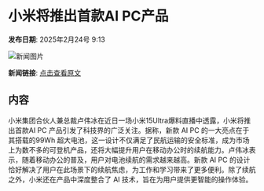 # 小米将推出首款AI PC产品

**发布日期**: 2025年2月24号 9:13

![新闻图片](https://pic.chinaz.com/picmap/202011082114541195_60.jpg)

**新闻链接**: [点击查看原文](https://www.aibase.com/zh/news/15628)

## 内容

小米集团合伙人兼总裁卢伟冰在近日一场小米15Ultra爆料直播中透露，小米将推出首款AI PC 产品引发了科技界的广泛关注。据称，新款 AI PC 的一大亮点在于其搭载的99Wh 超大电池，这一设计不仅满足了民航运输的安全标准，成为市场上为数不多的可登机产品，还将大幅提升用户在移动办公时的续航能力。卢伟冰表示，随着移动办公的普及，用户对电池续航的需求越来越高。新款 AI PC 的设计恰好解决了用户在此场景下的续航焦虑，为工作和学习带来了更多便利。除了续航之外，小米还在产品中深度整合了 AI 技术，旨在为用户提供更智能的操作体验。
